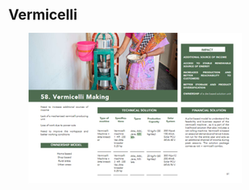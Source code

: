 # Vermicelli

<figure><img src="../../../../.gitbook/assets/image (9).png" alt=""><figcaption></figcaption></figure>
